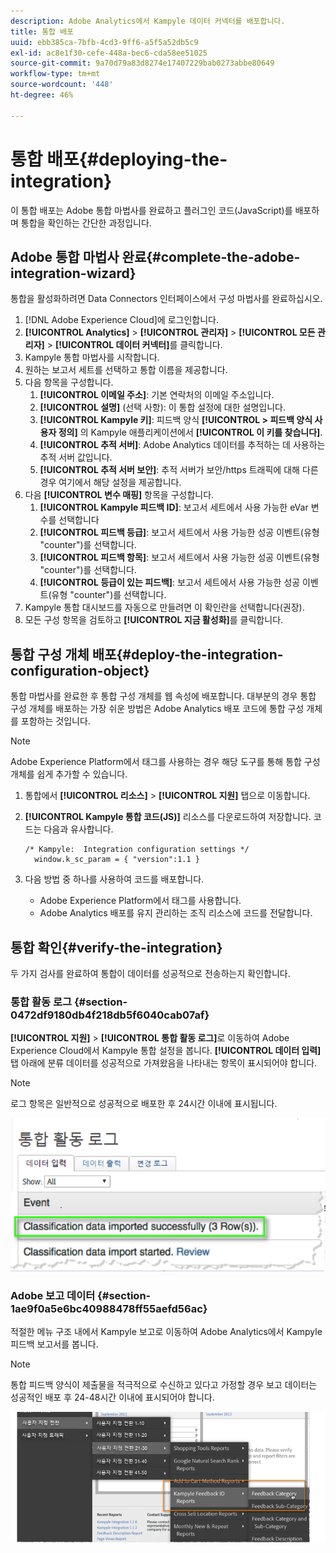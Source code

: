 ```yaml
---
description: Adobe Analytics에서 Kampyle 데이터 커넥터를 배포합니다.
title: 통합 배포
uuid: ebb385ca-7bfb-4cd3-9ff6-a5f5a52db5c9
exl-id: ac8e1f30-cefe-448a-bec6-cda58ee51025
source-git-commit: 9a70d79a83d8274e17407229bab0273abbe80649
workflow-type: tm+mt
source-wordcount: '448'
ht-degree: 46%

---
```


# 통합 배포{#deploying-the-integration}

이 통합 배포는 Adobe 통합 마법사를 완료하고 플러그인 코드(JavaScript)를 배포하며 통합을 확인하는 간단한 과정입니다.

## Adobe 통합 마법사 완료{#complete-the-adobe-integration-wizard}

통합을 활성화하려면 Data Connectors 인터페이스에서 구성 마법사를 완료하십시오.

1. [!DNL Adobe Experience Cloud]에 로그인합니다.
1. **[!UICONTROL Analytics]** > **[!UICONTROL 관리자]** > **[!UICONTROL 모든 관리자]** > **[!UICONTROL 데이터 커넥터]**&#x200B;를 클릭합니다.
1. Kampyle 통합 마법사를 시작합니다.
1. 원하는 보고서 세트를 선택하고 통합 이름을 제공합니다.
1. 다음 항목을 구성합니다.
   1. **[!UICONTROL 이메일 주소]**: 기본 연락처의 이메일 주소입니다.
   1. **[!UICONTROL 설명]** (선택 사항): 이 통합 설정에 대한 설명입니다.
   1. **[!UICONTROL Kampyle 키]**: 피드백 양식  **[!UICONTROL > 피드백 양식 사용자 정의]** 의 Kampyle 애플리케이션에서  **[!UICONTROL 이 키를 찾습니다]**.
   1. **[!UICONTROL 추적 서버]**: Adobe Analytics 데이터를 추적하는 데 사용하는 추적 서버 값입니다.
   1. **[!UICONTROL 추적 서버 보안]**: 추적 서버가 보안/https 트래픽에 대해 다른 경우 여기에서 해당 설정을 제공합니다.
1. 다음 **[!UICONTROL 변수 매핑]** 항목을 구성합니다.
   1. **[!UICONTROL Kampyle 피드백 ID]**: 보고서 세트에서 사용 가능한 eVar 변수를 선택합니다
   1. **[!UICONTROL 피드백 등급]**: 보고서 세트에서 사용 가능한 성공 이벤트(유형 &quot;counter&quot;)를 선택합니다.
   1. **[!UICONTROL 피드백 항목]**: 보고서 세트에서 사용 가능한 성공 이벤트(유형 &quot;counter&quot;)를 선택합니다.
   1. **[!UICONTROL 등급이 있는 피드백]**: 보고서 세트에서 사용 가능한 성공 이벤트(유형 &quot;counter&quot;)를 선택합니다.
1. Kampyle 통합 대시보드를 자동으로 만들려면 이 확인란을 선택합니다(권장).
1. 모든 구성 항목을 검토하고 **[!UICONTROL 지금 활성화]**&#x200B;를 클릭합니다.

## 통합 구성 개체 배포{#deploy-the-integration-configuration-object}

통합 마법사를 완료한 후 통합 구성 개체를 웹 속성에 배포합니다. 대부분의 경우 통합 구성 개체를 배포하는 가장 쉬운 방법은 Adobe Analytics 배포 코드에 통합 구성 개체를 포함하는 것입니다.

>[!NOTE]
>
>Adobe Experience Platform에서 태그를 사용하는 경우 해당 도구를 통해 통합 구성 개체를 쉽게 추가할 수 있습니다.

1. 통합에서 **[!UICONTROL 리소스]** > **[!UICONTROL 지원]** 탭으로 이동합니다.
2. **[!UICONTROL Kampyle 통합 코드(JS)]** 리소스를 다운로드하여 저장합니다. 코드는 다음과 유사합니다.

   ```
   /* Kampyle:  Integration configuration settings */
     window.k_sc_param = { "version":1.1 }
   ```

3. 다음 방법 중 하나를 사용하여 코드를 배포합니다.

   * Adobe Experience Platform에서 태그를 사용합니다.
   * Adobe Analytics 배포를 유지 관리하는 조직 리소스에 코드를 전달합니다.

## 통합 확인{#verify-the-integration}

두 가지 검사를 완료하여 통합이 데이터를 성공적으로 전송하는지 확인합니다.

### 통합 활동 로그 {#section-0472df9180db4f218db5f6040cab07af}

**[!UICONTROL 지원]** > **[!UICONTROL 통합 활동 로그]**&#x200B;로 이동하여 Adobe Experience Cloud에서 Kampyle 통합 설정을 봅니다. **[!UICONTROL 데이터 입력]** 탭 아래에 분류 데이터를 성공적으로 가져왔음을 나타내는 항목이 표시되어야 합니다.

>[!NOTE]
>
>로그 항목은 일반적으로 성공적으로 배포한 후 24시간 이내에 표시됩니다.

![통합 활동 로그](assets/integration_activity_log.png)

### Adobe 보고 데이터 {#section-1ae9f0a5e6bc40988478ff55aefd56ac}

적절한 메뉴 구조 내에서 Kampyle 보고로 이동하여 Adobe Analytics에서 Kampyle 피드백 보고서를 봅니다.

>[!NOTE]
>
>통합 피드백 양식이 제출물을 적극적으로 수신하고 있다고 가정할 경우 보고 데이터는 성공적인 배포 후 24-48시간 이내에 표시되어야 합니다.

![Adobe 보고 데이터](assets/adobe_reporting_data.png)
